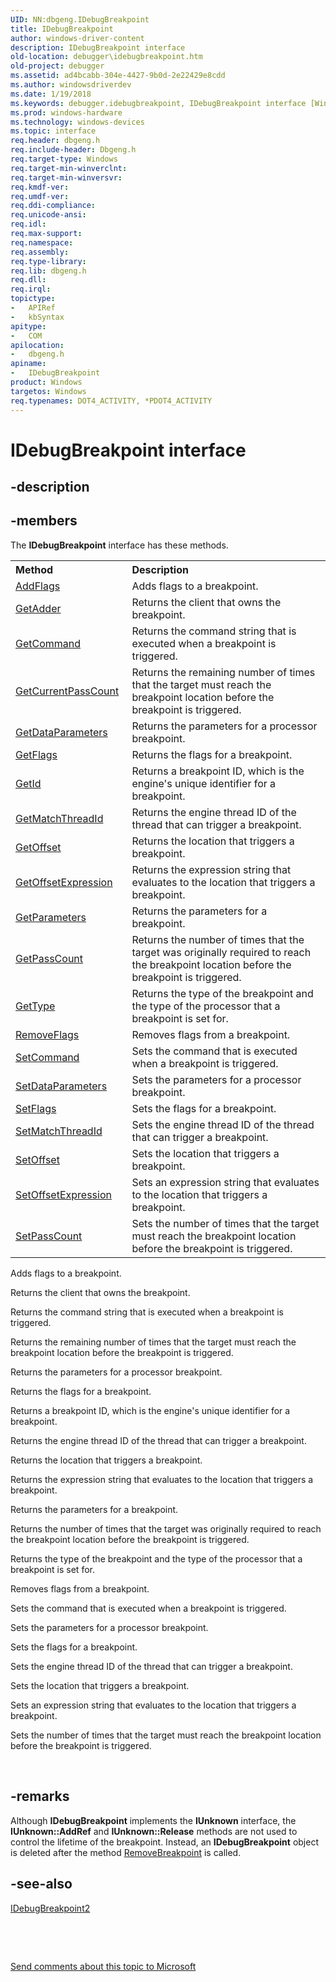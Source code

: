 ```yaml
---
UID: NN:dbgeng.IDebugBreakpoint
title: IDebugBreakpoint
author: windows-driver-content
description: IDebugBreakpoint interface
old-location: debugger\idebugbreakpoint.htm
old-project: debugger
ms.assetid: ad4bcabb-304e-4427-9b0d-2e22429e8cdd
ms.author: windowsdriverdev
ms.date: 1/19/2018
ms.keywords: debugger.idebugbreakpoint, IDebugBreakpoint interface [Windows Debugging], IDebugBreakpoint interface [Windows Debugging], described, IDebugBreakpoint, dbgeng/IDebugBreakpoint, ComOther_93345db9-13c0-4b46-be4a-d3fbb6039cc7.xml
ms.prod: windows-hardware
ms.technology: windows-devices
ms.topic: interface
req.header: dbgeng.h
req.include-header: Dbgeng.h
req.target-type: Windows
req.target-min-winverclnt: 
req.target-min-winversvr: 
req.kmdf-ver: 
req.umdf-ver: 
req.ddi-compliance: 
req.unicode-ansi: 
req.idl: 
req.max-support: 
req.namespace: 
req.assembly: 
req.type-library: 
req.lib: dbgeng.h
req.dll: 
req.irql: 
topictype:
-	APIRef
-	kbSyntax
apitype:
-	COM
apilocation:
-	dbgeng.h
apiname:
-	IDebugBreakpoint
product: Windows
targetos: Windows
req.typenames: DOT4_ACTIVITY, *PDOT4_ACTIVITY
---
```


# IDebugBreakpoint interface


## -description




## -members

The <b>IDebugBreakpoint</b> interface has these methods.
<table class="members" id="memberListMethods">
<tr>
<th align="left" width="37%">Method</th>
<th align="left" width="63%">Description</th>
</tr>
<tr data="declared;">
<td align="left" width="37%">
<a href="https://msdn.microsoft.com/library/windows/hardware/ff537903">AddFlags</a>
</td>
<td align="left" width="63%">
Adds flags to a breakpoint.

</td>
</tr>
<tr data="declared;">
<td align="left" width="37%">
<a href="https://msdn.microsoft.com/library/windows/hardware/ff545576">GetAdder</a>
</td>
<td align="left" width="63%">
Returns the client that owns the breakpoint.

</td>
</tr>
<tr data="declared;">
<td align="left" width="37%">
<a href="https://msdn.microsoft.com/library/windows/hardware/ff545677">GetCommand</a>
</td>
<td align="left" width="63%">
Returns the command string that is executed when a breakpoint is triggered.


</td>
</tr>
<tr data="declared;">
<td align="left" width="37%">
<a href="https://msdn.microsoft.com/library/windows/hardware/ff545769">GetCurrentPassCount</a>
</td>
<td align="left" width="63%">
Returns the remaining number of times that the target must reach the breakpoint location before the breakpoint is triggered.

</td>
</tr>
<tr data="declared;">
<td align="left" width="37%">
<a href="https://msdn.microsoft.com/library/windows/hardware/ff546557">GetDataParameters</a>
</td>
<td align="left" width="63%">
Returns the parameters for a processor breakpoint.

</td>
</tr>
<tr data="declared;">
<td align="left" width="37%">
<a href="https://msdn.microsoft.com/library/windows/hardware/ff546791">GetFlags</a>
</td>
<td align="left" width="63%">
Returns the flags for a breakpoint.

</td>
</tr>
<tr data="declared;">
<td align="left" width="37%">
<a href="https://msdn.microsoft.com/library/windows/hardware/ff546827">GetId</a>
</td>
<td align="left" width="63%">
Returns a breakpoint ID, which is the engine's unique identifier for a breakpoint.

</td>
</tr>
<tr data="declared;">
<td align="left" width="37%">
<a href="https://msdn.microsoft.com/library/windows/hardware/ff547074">GetMatchThreadId</a>
</td>
<td align="left" width="63%">
Returns the engine thread ID of the thread that can trigger a breakpoint.


</td>
</tr>
<tr data="declared;">
<td align="left" width="37%">
<a href="https://msdn.microsoft.com/library/windows/hardware/ff548008">GetOffset</a>
</td>
<td align="left" width="63%">
Returns the location that triggers a breakpoint.

</td>
</tr>
<tr data="declared;">
<td align="left" width="37%">
<a href="https://msdn.microsoft.com/library/windows/hardware/ff548048">GetOffsetExpression</a>
</td>
<td align="left" width="63%">
Returns the expression string that evaluates to the location that triggers a breakpoint.


</td>
</tr>
<tr data="declared;">
<td align="left" width="37%">
<a href="https://msdn.microsoft.com/library/windows/hardware/ff548095">GetParameters</a>
</td>
<td align="left" width="63%">
Returns the parameters for a breakpoint.

</td>
</tr>
<tr data="declared;">
<td align="left" width="37%">
<a href="https://msdn.microsoft.com/library/windows/hardware/ff548104">GetPassCount</a>
</td>
<td align="left" width="63%">
Returns the number of times that the target was originally required to reach the breakpoint location before the breakpoint is triggered.

</td>
</tr>
<tr data="declared;">
<td align="left" width="37%">
<a href="https://msdn.microsoft.com/library/windows/hardware/jj991813">GetType</a>
</td>
<td align="left" width="63%">
Returns the type of the breakpoint and the type of the processor that a breakpoint is set for.


</td>
</tr>
<tr data="declared;">
<td align="left" width="37%">
<a href="https://msdn.microsoft.com/library/windows/hardware/ff554504">RemoveFlags</a>
</td>
<td align="left" width="63%">
Removes flags from a breakpoint.


</td>
</tr>
<tr data="declared;">
<td align="left" width="37%">
<a href="https://msdn.microsoft.com/library/windows/hardware/ff556632">SetCommand</a>
</td>
<td align="left" width="63%">
Sets the command that is executed when a breakpoint is triggered.


</td>
</tr>
<tr data="declared;">
<td align="left" width="37%">
<a href="https://msdn.microsoft.com/library/windows/hardware/ff556655">SetDataParameters</a>
</td>
<td align="left" width="63%">
Sets the parameters for a processor breakpoint.

</td>
</tr>
<tr data="declared;">
<td align="left" width="37%">
<a href="https://msdn.microsoft.com/library/windows/hardware/ff556703">SetFlags</a>
</td>
<td align="left" width="63%">
Sets the flags for a breakpoint.


</td>
</tr>
<tr data="declared;">
<td align="left" width="37%">
<a href="https://msdn.microsoft.com/library/windows/hardware/ff556735">SetMatchThreadId</a>
</td>
<td align="left" width="63%">
Sets the engine thread ID of the thread that can trigger a breakpoint.


</td>
</tr>
<tr data="declared;">
<td align="left" width="37%">
<a href="https://msdn.microsoft.com/library/windows/hardware/ff556741">SetOffset</a>
</td>
<td align="left" width="63%">
Sets the location that triggers a breakpoint.

</td>
</tr>
<tr data="declared;">
<td align="left" width="37%">
<a href="https://msdn.microsoft.com/library/windows/hardware/ff556745">SetOffsetExpression</a>
</td>
<td align="left" width="63%">
Sets an expression string that evaluates to the location that triggers a breakpoint.


</td>
</tr>
<tr data="declared;">
<td align="left" width="37%">
<a href="https://msdn.microsoft.com/library/windows/hardware/ff556759">SetPassCount</a>
</td>
<td align="left" width="63%">
Sets the number of times that the target must reach the breakpoint location before the breakpoint is triggered.


</td>
</tr>
</table>Adds flags to a breakpoint.

Returns the client that owns the breakpoint.

Returns the command string that is executed when a breakpoint is triggered.


Returns the remaining number of times that the target must reach the breakpoint location before the breakpoint is triggered.

Returns the parameters for a processor breakpoint.

Returns the flags for a breakpoint.

Returns a breakpoint ID, which is the engine's unique identifier for a breakpoint.

Returns the engine thread ID of the thread that can trigger a breakpoint.


Returns the location that triggers a breakpoint.

Returns the expression string that evaluates to the location that triggers a breakpoint.


Returns the parameters for a breakpoint.

Returns the number of times that the target was originally required to reach the breakpoint location before the breakpoint is triggered.

Returns the type of the breakpoint and the type of the processor that a breakpoint is set for.


Removes flags from a breakpoint.


Sets the command that is executed when a breakpoint is triggered.


Sets the parameters for a processor breakpoint.

Sets the flags for a breakpoint.


Sets the engine thread ID of the thread that can trigger a breakpoint.


Sets the location that triggers a breakpoint.

Sets an expression string that evaluates to the location that triggers a breakpoint.


Sets the number of times that the target must reach the breakpoint location before the breakpoint is triggered.


 


## -remarks


Although <b>IDebugBreakpoint</b> implements the <b>IUnknown</b> interface, the <b>IUnknown::AddRef</b> and <b>IUnknown::Release</b> methods are not used to control the lifetime of the breakpoint. Instead, an <b>IDebugBreakpoint</b> object is deleted after the method <a href="https://msdn.microsoft.com/library/windows/hardware/ff554487">RemoveBreakpoint</a> is called.



## -see-also

<a href="..\dbgeng\nn-dbgeng-idebugbreakpoint2.md">IDebugBreakpoint2</a>

 

 

<a href="mailto:wsddocfb@microsoft.com?subject=Documentation%20feedback [debugger\debugger]:%20IDebugBreakpoint interface%20 RELEASE:%20(1/19/2018)&amp;body=%0A%0APRIVACY STATEMENT%0A%0AWe use your feedback to improve the documentation. We don't use your email address for any other purpose, and we'll remove your email address from our system after the issue that you're reporting is fixed. While we're working to fix this issue, we might send you an email message to ask for more info. Later, we might also send you an email message to let you know that we've addressed your feedback.%0A%0AFor more info about Microsoft's privacy policy, see http://privacy.microsoft.com/en-us/default.aspx." title="Send comments about this topic to Microsoft">Send comments about this topic to Microsoft</a>

